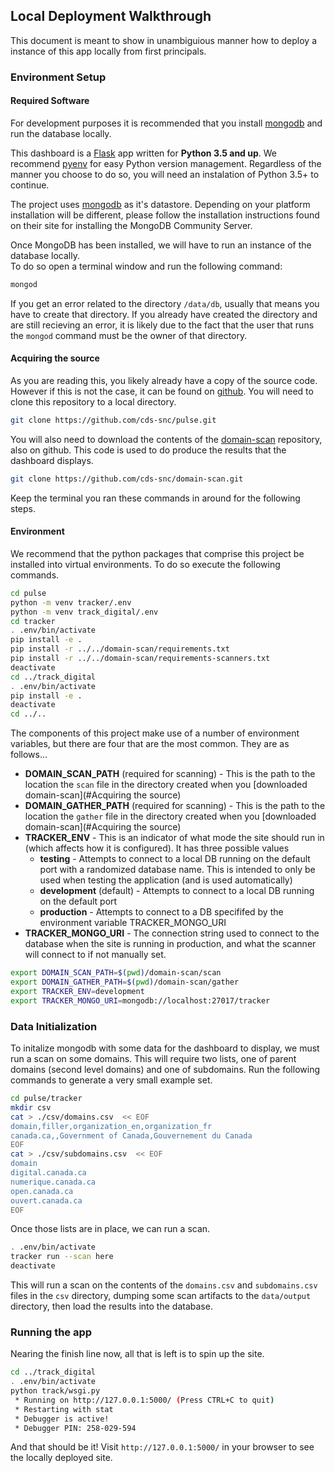 ## Local Deployment Walkthrough

This document is meant to show in unambiguious manner how to deploy a instance of this app locally from first principals.

### Environment Setup

#### Required Software

For development purposes it is recommended that you install [mongodb](https://www.mongodb.com/) and run the database locally.  

This dashboard is a [Flask](http://flask.pocoo.org/) app written for **Python 3.5 and up**. We recommend [pyenv](https://github.com/pyenv/pyenv) for easy Python version management. Regardless of the manner you choose to do so, you will need an instalation of Python 3.5+ to continue.  

The project uses [mongodb](https://www.mongodb.com/) as it's datastore. Depending on your platform installation will be different, please follow the installation instructions found on their site for installing the MongoDB Community Server.

Once MongoDB has been installed, we will have to run an instance of the database locally.  
To do so open a terminal window and run the following command:
```bash
mongod
```

If you get an error related to the directory `/data/db`, usually that means you have to create that directory. If you already have created the directory and are still recieving an error, it is likely due to the fact that the user that runs the `mongod` command must be the owner of that directory.


#### Acquiring the source

As you are reading this, you likely already have a copy of the source code. However if this is not the case, it can be found on [github](https://github.com/cds-snc/pulse). You will need to clone this repository to a local directory.
```bash
git clone https://github.com/cds-snc/pulse.git
```

You will also need to download the contents of the [domain-scan](https://github.com/cds-snc/domain-scan) repository, also on github. This code is used to do produce the results that the dashboard displays.
```bash
git clone https://github.com/cds-snc/domain-scan.git
```

Keep the terminal you ran these commands in around for the following steps.

#### Environment

We recommend that the python packages that comprise this project be installed into virtual environments. To do so execute the following commands.
```bash
cd pulse
python -m venv tracker/.env
python -m venv track_digital/.env
cd tracker
. .env/bin/activate
pip install -e .
pip install -r ../../domain-scan/requirements.txt
pip install -r ../../domain-scan/requirements-scanners.txt
deactivate
cd ../track_digital
. .env/bin/activate
pip install -e .
deactivate
cd ../..
```

The components of this project make use of a number of environment variables, but there are four that are the most common. They are as follows...  
* **DOMAIN_SCAN_PATH** (required for scanning) - This is the path to the location the `scan` file in the directory created when you [downloaded domain-scan](#Acquiring the source)
* **DOMAIN_GATHER_PATH** (required for scanning) - This is the path to the location the `gather` file in the directory created when you [downloaded domain-scan](#Acquiring the source)
* **TRACKER_ENV** - This is an indicator of what mode the site should run in (which affects how it is configured). It has three possible values
  * **testing** - Attempts to connect to a local DB running on the default port with a randomized database name. This is intended to only be used when testing the application (and is used automatically)
  * **development** (default) - Attempts to connect to a local DB running on the default port
  * **production** - Attempts to connect to a DB specififed by the environment variable TRACKER_MONGO_URI
* **TRACKER_MONGO_URI** - The connection string used to connect to the database when the site is running in production, and what the scanner will connect to if not manually set.

```bash
export DOMAIN_SCAN_PATH=$(pwd)/domain-scan/scan
export DOMAIN_GATHER_PATH=$(pwd)/domain-scan/gather
export TRACKER_ENV=development
export TRACKER_MONGO_URI=mongodb://localhost:27017/tracker
```

### Data Initialization

To initalize mongodb with some data for the dashboard to display, we must run a scan on some domains. This will require two lists, one of parent domains (second level domains) and one of subdomains. Run the following commands to generate a very small example set.
```bash
cd pulse/tracker
mkdir csv
cat > ./csv/domains.csv  << EOF
domain,filler,organization_en,organization_fr
canada.ca,,Government of Canada,Gouvernement du Canada
EOF
cat > ./csv/subdomains.csv  << EOF
domain
digital.canada.ca
numerique.canada.ca
open.canada.ca
ouvert.canada.ca
EOF
```

Once those lists are in place, we can run a scan.
```bash
. .env/bin/activate
tracker run --scan here
deactivate
```
This will run a scan on the contents of the `domains.csv` and `subdomains.csv` files in the `csv` directory, dumping some scan artifacts to the `data/output` directory, then load the results into the database.

### Running the app

Nearing the finish line now, all that is left is to spin up the site.
```bash
cd ../track_digital
. .env/bin/activate
python track/wsgi.py
 * Running on http://127.0.0.1:5000/ (Press CTRL+C to quit)
 * Restarting with stat
 * Debugger is active!
 * Debugger PIN: 258-029-594
```
And that should be it! Visit `http://127.0.0.1:5000/` in your browser to see the locally deployed site.
